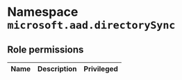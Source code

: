 # Namespace `microsoft.aad.directorySync`
## Role permissions
|Name|Description|Privileged|
|-|-|-|
